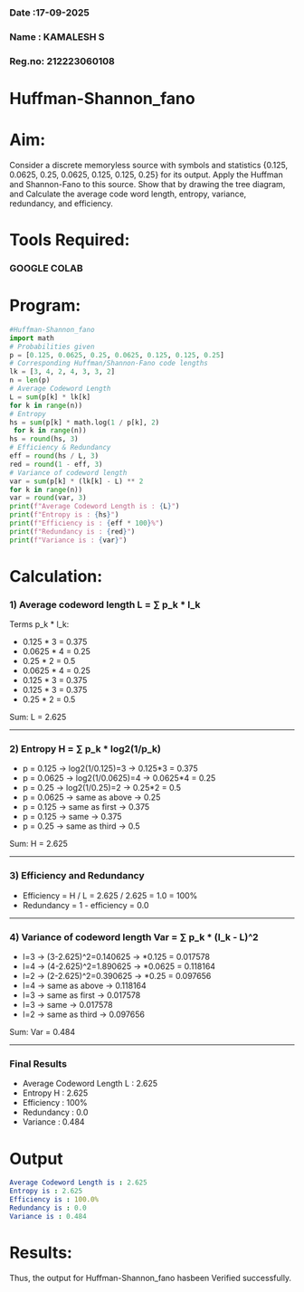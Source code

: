 ### Date  :17-09-2025
### Name  : KAMALESH S
### Reg.no: 212223060108
# Huffman-Shannon_fano
# Aim:
Consider a discrete memoryless source with symbols and statistics {0.125, 0.0625, 0.25, 0.0625, 0.125, 0.125, 0.25} for its output. 
Apply the Huffman and Shannon-Fano to this source. 
Show that by drawing the tree diagram, and 
Calculate the average code word length, entropy, variance, redundancy, and efficiency.
# Tools Required:
### GOOGLE COLAB
# Program:
```python
#Huffman-Shannon_fano
import math
# Probabilities given
p = [0.125, 0.0625, 0.25, 0.0625, 0.125, 0.125, 0.25]
# Corresponding Huffman/Shannon-Fano code lengths
lk = [3, 4, 2, 4, 3, 3, 2]
n = len(p)
# Average Codeword Length
L = sum(p[k] * lk[k]
for k in range(n))
# Entropy
hs = sum(p[k] * math.log(1 / p[k], 2)
 for k in range(n))
hs = round(hs, 3)
# Efficiency & Redundancy
eff = round(hs / L, 3)
red = round(1 - eff, 3)
# Variance of codeword length
var = sum(p[k] * (lk[k] - L) ** 2
for k in range(n))
var = round(var, 3)
print(f"Average Codeword Length is : {L}")
print(f"Entropy is : {hs}")
print(f"Efficiency is : {eff * 100}%")
print(f"Redundancy is : {red}")
print(f"Variance is : {var}")
```
# Calculation:
### 1) Average codeword length L = ∑ p_k * l_k

Terms p_k * l_k:
- 0.125 * 3 = 0.375
- 0.0625 * 4 = 0.25
- 0.25 * 2 = 0.5
- 0.0625 * 4 = 0.25
- 0.125 * 3 = 0.375
- 0.125 * 3 = 0.375
- 0.25 * 2 = 0.5

Sum: L = 2.625

---

### 2) Entropy H = ∑ p_k * log2(1/p_k)

- p = 0.125 → log2(1/0.125)=3 → 0.125*3 = 0.375
- p = 0.0625 → log2(1/0.0625)=4 → 0.0625*4 = 0.25
- p = 0.25 → log2(1/0.25)=2 → 0.25*2 = 0.5
- p = 0.0625 → same as above → 0.25
- p = 0.125 → same as first → 0.375
- p = 0.125 → same → 0.375
- p = 0.25 → same as third → 0.5

Sum: H = 2.625

---

### 3) Efficiency and Redundancy
- Efficiency = H / L = 2.625 / 2.625 = 1.0 = 100%
- Redundancy = 1 - efficiency = 0.0

---

### 4) Variance of codeword length Var = ∑ p_k * (l_k - L)^2

- l=3 → (3-2.625)^2=0.140625 → *0.125 = 0.017578
- l=4 → (4-2.625)^2=1.890625 → *0.0625 = 0.118164
- l=2 → (2-2.625)^2=0.390625 → *0.25 = 0.097656
- l=4 → same as above → 0.118164
- l=3 → same as first → 0.017578
- l=3 → same → 0.017578
- l=2 → same as third → 0.097656

Sum: Var = 0.484

---

### Final Results
- Average Codeword Length L : 2.625
- Entropy H : 2.625
- Efficiency : 100%
- Redundancy : 0.0
- Variance : 0.484

# Output
```yaml
Average Codeword Length is : 2.625
Entropy is : 2.625
Efficiency is : 100.0%
Redundancy is : 0.0
Variance is : 0.484
``` 
# Results:

Thus, the output for Huffman-Shannon_fano hasbeen Verified successfully.
